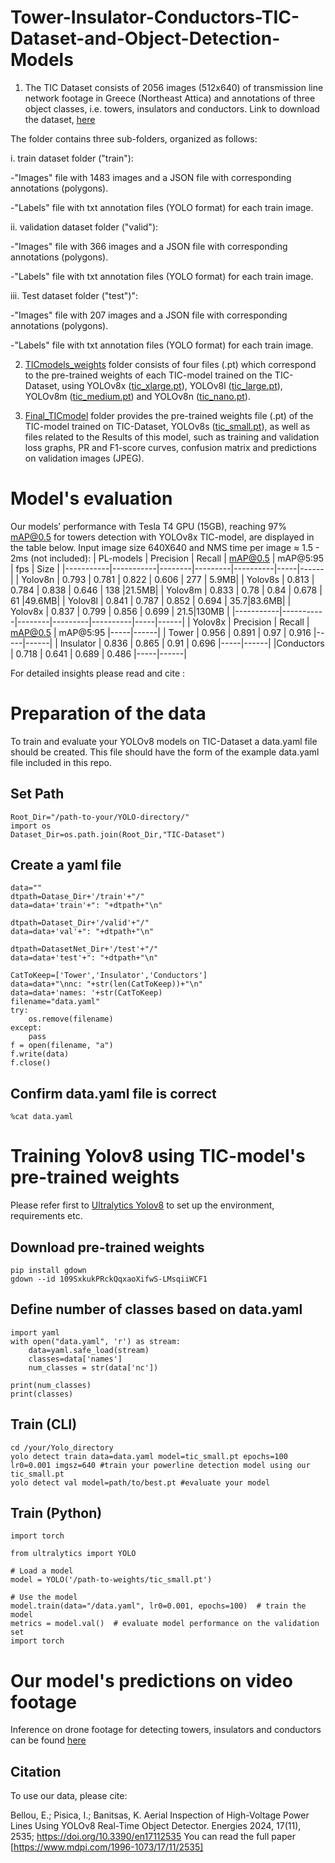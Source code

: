 # Tower-Insulator-Conductors-TIC-Dataset-and-Object-Detection-Models
1. The TIC Dataset consists of 2056 images (512x640) of transmission line network footage in Greece (Northeast Attica) and annotations of three object classes, i.e. towers, insulators and conductors. Link to download the dataset, [here](https://drive.google.com/drive/folders/1iD9DfRdULxudy4jtru1bteRz3th3x38v?usp=sharing)

The folder contains three sub-folders, organized as follows: 

i. train dataset folder ("train"):

-"Images" file with 1483 images and a JSON file with corresponding annotations (polygons).

-"Labels" file with txt annotation files (YOLO format) for each train image. 

ii. validation dataset folder ("valid"):

-"Images" file with 366 images and a JSON file with corresponding annotations (polygons).

-"Labels" file with txt annotation files (YOLO format) for each train image.

iii. Test dataset folder ("test")":

-"Images" file with 207 images and a JSON file with corresponding annotations (polygons).

-"Labels" file with txt annotation files (YOLO format) for each train image.

2. [TICmodels_weights](https://drive.google.com/drive/folders/1iD9DfRdULxudy4jtru1bteRz3th3x38v?usp=sharing) folder consists of four files (.pt) which correspond to the pre-trained weights of each TIC-model trained on the TIC-Dataset, using YOLOv8x ([tic_xlarge.pt](https://drive.google.com/file/d/1141g8IsKIhLKzMyXYUbpjTjZDzTgUJ5R/view?usp=sharing)), YOLOv8l ([tic_large.pt](https://drive.google.com/file/d/10L-Z663rLdyA4DzDgn0rLTUme2gL1Es5/view?usp=sharing)), YOLOv8m ([tic_medium.pt](https://drive.google.com/file/d/10OjMQYiE2wV8NIQCJ0ivA4vEH0MvPdU2/view?usp=sharing)) and YOLOv8n ([tic_nano.pt](https://drive.google.com/file/d/11gQvu9kSdYeXzq8hh_P-LgO0pGs5Cf3O/view?usp=sharing)). 
   
3. [Final_TICmodel](https://drive.google.com/drive/folders/1k6ZbP7PzigV1DkXF3g3fpQwcTmT8OsBu?usp=sharing) folder provides the pre-trained weights file (.pt) of the TIC-model trained on TIC-Dataset, YOLOv8s ([tic_small.pt](https://drive.google.com/file/d/109SxkukPRckQqxaoXifwS-LMsqiiWCF1/view?usp=sharing)), as well as files related to the Results of this model, such as training and validation loss graphs, PR and F1-score curves, confusion matrix and predictions on validation images (JPEG).
 
# Model's evaluation

Our models’ performance with Tesla T4 GPU (15GB), reaching 97% mAP@0.5 for towers detection with YOLOv8x TIC-model, are displayed in the table below. Input image size 640X640 and NMS time per image ≈ 1.5 - 2ms (not included): 
| PL-models | Precision | Recall | mAP@0.5 | mAP@5:95 | fps | Size |
|-----------|-----------|--------|---------|----------|-----|------|
| Yolov8n   | 0.793     | 0.781  | 0.822   | 0.606    | 277 | 5.9MB|
| Yolov8s   | 0.813     | 0.784  | 0.838   | 0.646    | 138 |21.5MB|
| Yolov8m   | 0.833     | 0.78   | 0.84    | 0.678    | 61  |49.6MB|
| Yolov8l   | 0.841     | 0.787  | 0.852   | 0.694    | 35.7|83.6MB|
| Yolov8x   | 0.837     | 0.799  | 0.856   | 0.699    | 21.5|130MB |
|-----------|-----------|--------|---------|----------|-----|------|
| Yolov8x   | Precision | Recall | mAP@0.5 | mAP@5:95 |-----|------|
| Tower     | 0.956     | 0.891  | 0.97    | 0.916    |-----|------|
| Insulator | 0.836     | 0.865  | 0.91    | 0.696    |-----|------|
|Conductors | 0.718     | 0.641  | 0.689   | 0.486    |-----|------|

For detailed insights please read and cite :

# Preparation of the data
To train and evaluate your YOLOv8 models on TIC-Dataset a data.yaml file should be created. This file should have the form of the example data.yaml file included in this repo.

## Set Path
```
Root_Dir="/path-to-your/YOLO-directory/"
import os
Dataset_Dir=os.path.join(Root_Dir,"TIC-Dataset")
```
## Create a yaml file
```
data=""
dtpath=Datase_Dir+'/train'+"/"
data=data+'train'+": "+dtpath+"\n"

dtpath=Dataset_Dir+'/valid'+"/"
data=data+'val'+": "+dtpath+"\n"

dtpath=DatasetNet_Dir+'/test'+"/"
data=data+'test'+": "+dtpath+"\n"

CatToKeep=['Tower','Insulator','Conductors']
data=data+"\nnc: "+str(len(CatToKeep))+"\n"
data=data+'names: '+str(CatToKeep)
filename="data.yaml"
try:
    os.remove(filename)
except:
    pass
f = open(filename, "a")
f.write(data)
f.close()
```
## Confirm data.yaml file is correct
```
%cat data.yaml
```
# Training Yolov8 using TIC-model's pre-trained weights

Please refer first to [Ultralytics Yolov8](https://github.com/ultralytics/ultralytics.git) to set up the environment, requirements etc.

## Download pre-trained weights
```
pip install gdown
gdown --id 109SxkukPRckQqxaoXifwS-LMsqiiWCF1
```
## Define number of classes based on data.yaml
```
import yaml
with open("data.yaml", 'r') as stream:
    data=yaml.safe_load(stream)
    classes=data['names']
    num_classes = str(data['nc'])

print(num_classes)
print(classes)
```
## Train (CLI)
```
cd /your/Yolo_directory
yolo detect train data=data.yaml model=tic_small.pt epochs=100 lr0=0.001 imgsz=640 #train your powerline detection model using our tic_small.pt
yolo detect val model=path/to/best.pt #evaluate your model
```
## Train (Python)
```
import torch

from ultralytics import YOLO

# Load a model
model = YOLO('/path-to-weights/tic_small.pt')

# Use the model
model.train(data="/data.yaml", lr0=0.001, epochs=100)  # train the model
metrics = model.val()  # evaluate model performance on the validation set
import torch
```
# Our model's predictions on video footage
Inference on drone footage for detecting towers, insulators and conductors can be found [here](https://youtu.be/6pstz7oj2uk)

## Citation
To use our data, please cite:

Bellou, E.; Pisica, I.; Banitsas, K. Aerial Inspection of High-Voltage Power Lines Using YOLOv8 Real-Time Object Detector. Energies 2024, 17(11), 2535; https://doi.org/10.3390/en17112535
You can read the full paper [https://www.mdpi.com/1996-1073/17/11/2535] 
